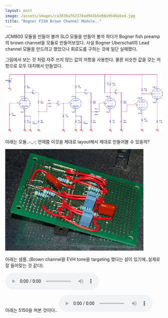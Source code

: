 ```yaml
---
layout: post
image: /assets/images/ca3839af62378ad945b5e88a9b49a5e4.jpg
title: "Bogner FISH Brown Channel Module.."
---
```


JCM800 모듈을 만들어 볼까 SLO 모듈을 만들어 볼까 하다가 Bogner fish preamp의 brown channel을 모듈로 만들어보았다. 사실 Bogner Uberschall의 Lead channel 모듈을 만드려고 했었으나 회로도를 구하는 것에 일단 실패했다.

그림에서 보는 것 처럼 자주 쓰지 않는 값의 저항을 사용한다. 물론 비슷한 값을 갖는 저항으로 모두 대치해서 만들었다.


![image](/assets/images/ca3839af62378ad945b5e88a9b49a5e4.jpg)

아래는 모듈..-_-; 언제쯤 이것을 제대로 layout해서 제대로 만들어볼 수 있을까?

![image](/assets/images/3e4f54cb0343b85589f450e9c8701e4d.jpg)

아래는 샘플..(Brown channel을 EVH tone을 targeting 했다는 설이 있기에..실제로 잘 들어맞는 것 같다).

<audio src="/assets/images/ef22815ab22fc909025d8bed3ba8c326.mp3" controls preload></audio>

아래는 5150을 쳐본 것이다..
<audio src="/assets/images/69ba3782518cd1e561cb435a148a4892.mp3" controls preload></audio>



